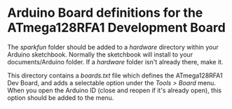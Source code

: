 # Arduino Board definitions for the ATmega128RFA1 Development Board

The _sparkfun_ folder should be added to a *hardware* directory within your Arduino sketchbook. Normally the sketchbook will install to your documents/Arduino folder. If a *hardware* folder isn't already there, make it.

This directory contains a *boards.txt* file which defines the ATmega128RFA1 Dev Board, and adds a selectable option under the *Tools > Board* menu. When you open the Arduino ID (close and reopen if it's already open), this option should be added to the menu.